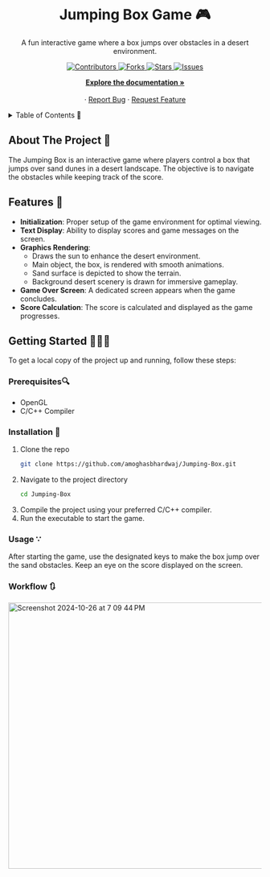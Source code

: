 <a id="readme-top"></a>
<div align="center">
<h1 align="center">
  Jumping Box Game 🎮
</h1>
  <p align="center">
    A fun interactive game where a box jumps over obstacles in a desert environment.
  </p>
  <p align="center">
    <a href="https://github.com/amoghasbhardwaj/Jumping-Box/graphs/contributors">
      <img src="https://img.shields.io/badge/contributors-1-blue" alt="Contributors" />
    </a>
    <a href="https://github.com/amoghasbhardwaj/Jumping-Box/network/members">
      <img src="https://img.shields.io/badge/forks-0-brightgreen" alt="Forks" />
    </a>
    <a href="https://github.com/amoghasbhardwaj/Jumping-Box/stargazers">
      <img src="https://img.shields.io/badge/stars-0-yellow" alt="Stars" />
    </a>
    <a href="https://github.com/amoghasbhardwaj/Jumping-Box/issues">
      <img src="https://img.shields.io/badge/issues-0-orange" alt="Issues" />
    </a>
  </p>
  <p align="center">
    <a href="https://github.com/amoghasbhardwaj/Jumping-Box/blob/main/Jumping%20Box%20Report.pdf">
      <strong>Explore the documentation »</strong>
    </a>
    <br /><br />
    ·
    <a href="https://github.com/amoghasbhardwaj/Jumping-Box/issues/new?labels=bug&template=bug-report---.md">Report Bug</a>
    ·
    <a href="https://github.com/amoghasbhardwaj/Jumping-Box/issues/new?labels=enhancement&template=feature-request---.md">Request Feature</a>
  </p>
</div>

<details>
  <summary>Table of Contents 📖</summary>
  <ol>
    <li><a href="#about-the-project">About The Project</a></li>
    <li><a href="#features">Features</a></li>
    <li><a href="#getting-started">Getting Started</a></li>
  </ol>
</details>

## About The Project 🚀

The Jumping Box is an interactive game where players control a box that jumps over sand dunes in a desert landscape. The objective is to navigate the obstacles while keeping track of the score.

## Features 🌟
- **Initialization**: Proper setup of the game environment for optimal viewing.
- **Text Display**: Ability to display scores and game messages on the screen.
- **Graphics Rendering**: 
  - Draws the sun to enhance the desert environment.
  - Main object, the box, is rendered with smooth animations.
  - Sand surface is depicted to show the terrain.
  - Background desert scenery is drawn for immersive gameplay.
- **Game Over Screen**: A dedicated screen appears when the game concludes.
- **Score Calculation**: The score is calculated and displayed as the game progresses.

## Getting Started 🏃‍♂️‍➡️

To get a local copy of the project up and running, follow these steps:

### Prerequisites🔍

- OpenGL
- C/C++ Compiler

### Installation 🔨

1. Clone the repo
   ```sh
   git clone https://github.com/amoghasbhardwaj/Jumping-Box.git
2. Navigate to the project directory
   ```sh
   cd Jumping-Box
3. Compile the project using your preferred C/C++ compiler.
4. Run the executable to start the game.

### Usage ∵

After starting the game, use the designated keys to make the box jump over the sand obstacles. Keep an eye on the score displayed on the screen.

### Workflow 🔃

<img width="529" alt="Screenshot 2024-10-26 at 7 09 44 PM" src="https://github.com/user-attachments/assets/3f6c5a40-9ed2-4fb3-9951-8568ce6a53c6">



